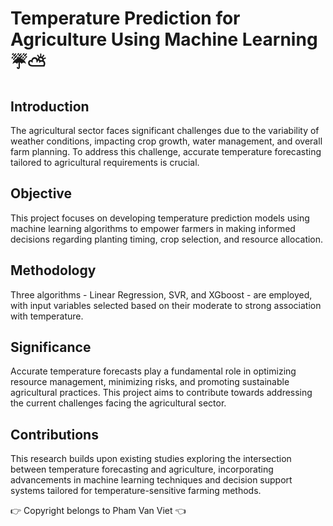 # Temperature Prediction for Agriculture Using Machine Learning ☔⛅

## Introduction

The agricultural sector faces significant challenges due to the variability of weather conditions, impacting crop growth, water management, and overall farm planning. To address this challenge, accurate temperature forecasting tailored to agricultural requirements is crucial.

## Objective
This project focuses on developing temperature prediction models using machine learning algorithms to empower farmers in making informed decisions regarding planting timing, crop selection, and resource allocation.

## Methodology
Three algorithms - Linear Regression, SVR, and XGboost - are employed, with input variables selected based on their moderate to strong association with temperature.

## Significance
Accurate temperature forecasts play a fundamental role in optimizing resource management, minimizing risks, and promoting sustainable agricultural practices. This project aims to contribute towards addressing the current challenges facing the agricultural sector.

## Contributions
This research builds upon existing studies exploring the intersection between temperature forecasting and agriculture, incorporating advancements in machine learning techniques and decision support systems tailored for temperature-sensitive farming methods.


👉 Copyright belongs to Pham Van Viet 👈
